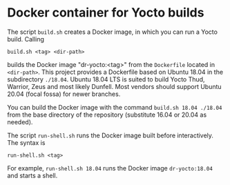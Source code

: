 # Docker container for Yocto builds

The script `build.sh` creates a Docker image, in which you can run a Yocto build. Calling

    build.sh <tag> <dir-path>

builds the Docker image "dr-yocto:\<tag>" from the `Dockerfile` located in `<dir-path>`. 
This project provides a Dockerfile based on Ubuntu 18.04 in the subdirectory `./18.04`.
Ubuntu 18.04 LTS is suited to build Yocto Thud, Warrior, Zeus and most likely Dunfell. 
Most vendors should support Ubuntu 20.04 (focal fossa) for newer branches.

You can build the Docker image with the command `build.sh 18.04 ./18.04` from the base 
directory of the repository (substitute 16.04 or 20.04 as needed).

The script `run-shell.sh` runs the Docker image built before interactively. The syntax is

    run-shell.sh <tag>

For example, `run-shell.sh 18.04` runs the Docker image `dr-yocto:18.04` and starts a shell.
